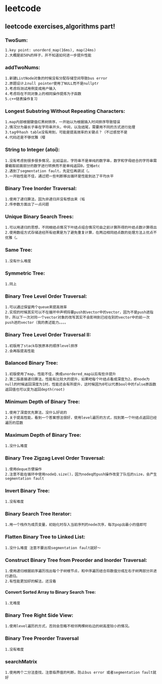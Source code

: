 # leetcode

## leetcode exercises,algorithms part!

### TwoSum:

```
1.key point: unorderd_map(16ms), map(24ms)
2.大概是前50%的样子，并不知道如何进一步提升性能
```

### addTwoNums:

```
1.新建ListNode对象的时候没有分配存储空间导致bus error
2.原题设计上null pointer使用了NULL而不是nullptr
3.考虑将测试用例变成用户输入
4.考虑将在不同对象上的相同操作提炼为子函数
5.c++链表操作复习
```

### Longest Substring Without Repeating Characters:

```
1.map内部根据键值红黑树排序，一开始以为根据插入时间排序导致错误
2.情况分为最长子串在字符串开头，中间，以及结尾，需要用不同的方式进行处理
3.tag中hash table没有用到，可能是提高效率的关键点？（不过感觉不是
4.代码还是不够优雅（嘤
```

### String to Integer (atoi):

```
1.没有考虑到很多很多情况，比如溢出，字符串不是单纯的数字串，数字和字母结合的字符串需要截取前面部分的数字进行转换而不是单纯返回0，空格etc
2.遇到了segmentation fault，先定位再调试（。
3.一开始性能不佳，通过把一些判断移出循环是性能到达了平均水平
```

### Binary Tree Inorder Traversal:

```
1.使用了递归算法，因为非递归并没有想出来（垢
2.传参数方面出了一点问题
```

### Unique Binary Search Trees:

```
1.可以用递归的思想，不同根结点情况下叶结点组合情况可由之前计算所得的叶结点数计算得出
2.使用数组方式存储途经所有结果是为了避免重复计算，在两边相同结点数的处理方法上优点不优雅（。
```

### Same Tree:

```
1.没有什么难度
```

### Symmetric Tree:

```
1.同上
```

### Binary Tree Level Order Traversal:

```
1.可以通过保留两个queue来提高效率
2.实现的时候其实可以不在循环中声明将要push到vector中的vector，因为不是push进指针，所以下一次对同一个vector对象的改写其实不会影响到已经在别的vector中的前一次push进的vector（我的表述能力。。。。
```

### Binary Tree Level Order Traversal II:

```
1.初版用了stack存放原本的顺序level排序
2.会再版提高性能
```

### Balanced Binary Tree:

```
1.初版使用了map，性能不佳，换成unordered_map以后有些许提升
2.第二版直接递归算法，性能有比较大的提升，如果吧每个叶结点看成深度为2，即node为null的时候返回深度为1时，性能还会有所提升，这时候因为0可以代表bool中的false原函数返回值也可以变为返回depth(root)
```

### Minimum Depth of Binary Tree:

```
1.使用了深度优先算法，没什么好说的
2.关于提高性能，看到一个答案想法很好，使用level遍历的方式，找到第一个叶结点返回已经遍历的层数
```

### Maximum Depth of Binary Tree:

```
1.没什么难度
```

### Binary Tree Zigzag Level Order Traversal:

```
1.使用deque方便操作
2.注意不能在循环中使用nodeQ.size()，因为nodeq的push操作改变了队伍的size，会产生segmentation fault
```

### Invert Binary Tree:

```
1.没有难度
```

### Binary Search Tree Iterator:

```
1.用一个栈作为成员变量，初始化时存入当前序列的node次序，每次pop出最小的值即可
```

### Flatten Binary Tree to Linked List:

```
1.没什么难度 注意不要出现segmentation fault就好～
```

### Construct Binary Tree from Preorder and Inorder Traversal:

```
1.使用递归根据前序遍历找出每个子树根节点，和中序遍历结合将数值分成左右子树两部分并进行递归。
2.有性能更加好的解法，还没看
```

#### Convert Sorted Array to Binary Search Tree:

```
1.无难度
```

### Binary Tree Right Side View:

```
1.使用level遍历的方式，否则会忽略不相邻两棵树右边的树高度较小的情况。
```

### Binary Tree Preorder Traversal

```
1.没有难度
```

### searchMatrix

```
1.使用两个二分法查找，注意临界值的判断，防止bus error 或者segmentation fault就好
```


